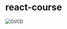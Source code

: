# react-course
![CI/CD](https://github.com/envistacom/react-course/workflows/REACT%20CI/CD%20For%20GH-Pages/badge.svg)


